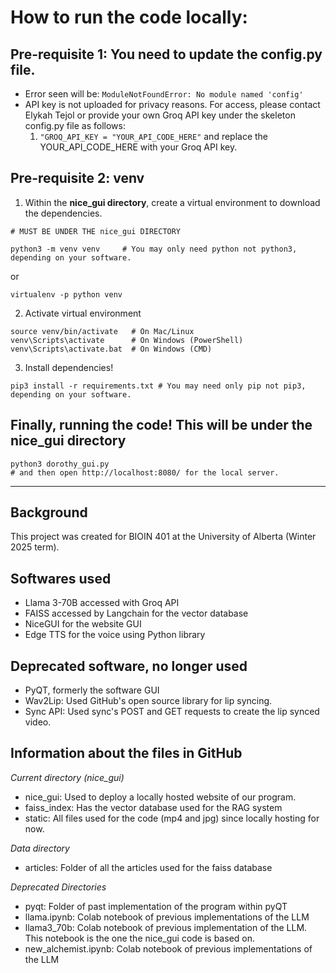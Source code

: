 # How to run the code locally: 
## Pre-requisite 1: You need to update the config.py file. 
- Error seen will be: `ModuleNotFoundError: No module named 'config'`
- API key is not uploaded for privacy reasons. For access, please contact Elykah Tejol or provide your own Groq API key under the skeleton config.py file as follows:
     1. `"GROQ_API_KEY = "YOUR_API_CODE_HERE"` and replace the YOUR_API_CODE_HERE with your Groq API key. 

## Pre-requisite 2: venv 
1) Within the **nice_gui directory**, create a virtual environment to download the dependencies.
```
# MUST BE UNDER THE nice_gui DIRECTORY

python3 -m venv venv     # You may only need python not python3, depending on your software. 
```
or 
```
virtualenv -p python venv
```
2) Activate virtual environment 
```
source venv/bin/activate   # On Mac/Linux
venv\Scripts\activate      # On Windows (PowerShell)
venv\Scripts\activate.bat  # On Windows (CMD)
```

3) Install dependencies!
```
pip3 install -r requirements.txt # You may need only pip not pip3, depending on your software.
```

## Finally, running the code! This will be under the nice_gui directory
```
python3 dorothy_gui.py
# and then open http://localhost:8080/ for the local server.
```

---
## Background 
This project was created for BIOIN 401 at the University of Alberta (Winter 2025 term). 

## Softwares used 
- Llama 3-70B accessed with Groq API
- FAISS accessed by Langchain for the vector database
- NiceGUI for the website GUI
- Edge TTS for the voice using Python library

## Deprecated software, no longer used
- PyQT, formerly the software GUI 
- Wav2Lip: Used GitHub's open source library for lip syncing. 
- Sync API: Used sync's POST and GET requests to create the lip synced video. 

## Information about the files in GitHub
_Current directory (nice_gui)_
- nice_gui: Used to deploy a locally hosted website of our program.
- faiss_index: Has the vector database used for the RAG system
- static: All files used for the code (mp4 and jpg) since locally hosting for now.
   
_Data directory_
- articles: Folder of all the articles used for the faiss database
  
_Deprecated Directories_
- pyqt: Folder of past implementation of the program within pyQT
- llama.ipynb: Colab notebook of previous implementations of the LLM
- llama3_70b: Colab notebook of previous implementation of the LLM. This notebook is the one the nice_gui code is based on.
- new_alchemist.ipynb: Colab notebook of previous implementations of the LLM
